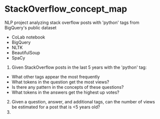# StackOverflow_concept_map
NLP project analyzing stack overflow posts with 'python' tags from BigQuery's public dataset

- CoLab notebook
- BigQuery
- NLTK
- BeautifulSoup
- SpaCy


1. Given StackOverflow posts in the last 5 years with the 'python' tag:
 - What other tags appear the most frequently
 - What tokens in the question get the most views?
 - Is there any pattern in the concepts of these questions?
 - What tokens in the answers get the highest up votes?

2. Given a question, answer, and additional tags, can the number of views be estimated for a post that is <5 years old?
3. 
